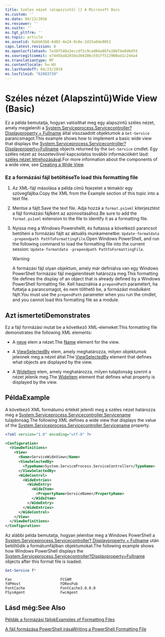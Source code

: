 ```yaml
---
title: Széles nézet (alapszintű) |} A Microsoft Docs
ms.custom: ''
ms.date: 09/13/2016
ms.reviewer: ''
ms.suite: ''
ms.tgt_pltfrm: ''
ms.topic: article
ms.assetid: 9abb63b8-6d02-4e24-9c0e-2d15a04e9051
caps.latest.revision: 8
ms.openlocfilehash: 7a36f548a3eccdf2c9cad04a8bfe28bf4e8d6dfd
ms.sourcegitcommit: e7445ba8203da304286c591ff513900ad1c244a4
ms.translationtype: MT
ms.contentlocale: hu-HU
ms.lasthandoff: 04/23/2019
ms.locfileid: "62083739"
---
```

# <a name="wide-view-basic"></a><span data-ttu-id="b1d12-102">Széles nézet (Alapszintű)</span><span class="sxs-lookup"><span data-stu-id="b1d12-102">Wide View (Basic)</span></span>

<span data-ttu-id="b1d12-103">Ez a példa bemutatja, hogyan valósíthat meg egy alapszintű széles nézet, amely megjeleníti a [System.Serviceprocess.Servicecontroller? Displayproperty = Fullname](/dotnet/api/System.ServiceProcess.ServiceController) által visszaadott objektumok a `Get-Service` parancsmagot.</span><span class="sxs-lookup"><span data-stu-id="b1d12-103">This example shows how to implement a basic wide view that displays the [System.Serviceprocess.Servicecontroller?Displayproperty=Fullname](/dotnet/api/System.ServiceProcess.ServiceController) objects returned by the `Get-Service` cmdlet.</span></span> <span data-ttu-id="b1d12-104">Egy széles nézet az összetevőivel kapcsolatos további információkért lásd: [széles nézet létrehozásával](./creating-a-wide-view.md).</span><span class="sxs-lookup"><span data-stu-id="b1d12-104">For more information about the components of a wide view, see [Creating a Wide View](./creating-a-wide-view.md).</span></span>

### <a name="to-load-this-formatting-file"></a><span data-ttu-id="b1d12-105">Ez a formázási fájl betöltése</span><span class="sxs-lookup"><span data-stu-id="b1d12-105">To load this formatting file</span></span>

1. <span data-ttu-id="b1d12-106">Az XML-fájl másolása a példa című fejezetet a témakör egy szövegfájlba.</span><span class="sxs-lookup"><span data-stu-id="b1d12-106">Copy the XML from the Example section of this topic into a text file.</span></span>

2. <span data-ttu-id="b1d12-107">Mentse a fájlt.</span><span class="sxs-lookup"><span data-stu-id="b1d12-107">Save the text file.</span></span> <span data-ttu-id="b1d12-108">Adja hozzá a `format.ps1xml` kiterjesztést a fájl formázási fájlként az azonosításához.</span><span class="sxs-lookup"><span data-stu-id="b1d12-108">Be sure to add the `format.ps1xml` extension to the file to identify it as a formatting file.</span></span>

3. <span data-ttu-id="b1d12-109">Nyissa meg a Windows Powershellt, és futtassa a következő parancsot betölteni a formázási fájlt az aktuális munkamenetbe: `Update-formatdata -prependpath PathToFormattingFile`.</span><span class="sxs-lookup"><span data-stu-id="b1d12-109">Open Windows PowerShell, and run the following command to load the formatting file into the current session: `Update-formatdata -prependpath PathToFormattingFile`.</span></span>

   > [!WARNING]
   > <span data-ttu-id="b1d12-110">A formázási fájl olyan objektum, amely már definiálva van egy Windows PowerShell formázási fájl megjelenítését határozza meg.</span><span class="sxs-lookup"><span data-stu-id="b1d12-110">This formatting file defines the display of an object that is already defined by a Windows PowerShell formatting file.</span></span> <span data-ttu-id="b1d12-111">Kell használnia a `prependPath` paramétert, ha futtatja a parancsmagot, és nem tölthető be, a formázást modulként fájlt.</span><span class="sxs-lookup"><span data-stu-id="b1d12-111">You must use the `prependPath` parameter when you run the cmdlet, and you cannot load this formatting file as a module.</span></span>

## <a name="demonstrates"></a><span data-ttu-id="b1d12-112">Azt ismerteti</span><span class="sxs-lookup"><span data-stu-id="b1d12-112">Demonstrates</span></span>

<span data-ttu-id="b1d12-113">Ez a fájl formázási mutat be a következő XML-elemeket:</span><span class="sxs-lookup"><span data-stu-id="b1d12-113">This formatting file demonstrates the following XML elements:</span></span>

- <span data-ttu-id="b1d12-114">A [neve](./name-element-for-view-format.md) elem a nézet.</span><span class="sxs-lookup"><span data-stu-id="b1d12-114">The [Name](./name-element-for-view-format.md) element for the view.</span></span>

- <span data-ttu-id="b1d12-115">A [ViewSelectedBy](./viewselectedby-element-format.md) elem, amely meghatározza, milyen objektumok jelennek meg a nézet által.</span><span class="sxs-lookup"><span data-stu-id="b1d12-115">The [ViewSelectedBy](./viewselectedby-element-format.md) element that defines what objects are displayed by the view.</span></span>

- <span data-ttu-id="b1d12-116">A [WideItem](./wideitem-element-for-widecontrol-format.md) elem, amely meghatározza, milyen tulajdonság szerint a nézet jelenik meg.</span><span class="sxs-lookup"><span data-stu-id="b1d12-116">The [WideItem](./wideitem-element-for-widecontrol-format.md) element that defines what property is displayed by the view.</span></span>

## <a name="example"></a><span data-ttu-id="b1d12-117">Példa</span><span class="sxs-lookup"><span data-stu-id="b1d12-117">Example</span></span>

<span data-ttu-id="b1d12-118">A következő XML formátumú értékét jeleníti meg a széles nézet határozza meg a [System.Serviceprocess.Servicecontroller.Servicename](/dotnet/api/System.ServiceProcess.ServiceController.ServiceName) tulajdonság.</span><span class="sxs-lookup"><span data-stu-id="b1d12-118">The following XML defines a wide view that displays the value of the [System.Serviceprocess.Servicecontroller.Servicename](/dotnet/api/System.ServiceProcess.ServiceController.ServiceName) property.</span></span>

```xml
<?xml version="1.0" encoding="utf-8" ?>

<Configuration>
  <ViewDefinitions>
    <View>
      <Name>ServiceWideView</Name>
      <ViewSelectedBy>
        <TypeName>System.ServiceProcess.ServiceController</TypeName>
      </ViewSelectedBy>
      <WideControl>
        <WideEntries>
          <WideEntry>
            <WideItem>
              <PropertyName>ServiceName</PropertyName>
            </WideItem>
          </WideEntry>
        </WideEntries>
      </WideControl>
    </View>
  </ViewDefinitions>
</Configuration>
```

<span data-ttu-id="b1d12-119">Az alábbi példa bemutatja, hogyan jelenítse meg a Windows PowerShell a [System.Serviceprocess.Servicecontroller? Displayproperty = Fullname](/dotnet/api/System.ServiceProcess.ServiceController) után betöltődik a formátumfájlban objektumokat.</span><span class="sxs-lookup"><span data-stu-id="b1d12-119">The following example shows how Windows PowerShell displays the [System.Serviceprocess.Servicecontroller?Displayproperty=Fullname](/dotnet/api/System.ServiceProcess.ServiceController) objects after this format file is loaded.</span></span>

```powershell
Get-Service f*
```

```output
Fax                      FCSAM
fdPHost                  FDResPub
FontCache                FontCache3.0.0.0
FSysAgent                FwcAgent
```

## <a name="see-also"></a><span data-ttu-id="b1d12-120">Lásd még:</span><span class="sxs-lookup"><span data-stu-id="b1d12-120">See Also</span></span>

[<span data-ttu-id="b1d12-121">Példák a formázási fájlok</span><span class="sxs-lookup"><span data-stu-id="b1d12-121">Examples of Formatting Files</span></span>](./examples-of-formatting-files.md)

[<span data-ttu-id="b1d12-122">A fájl formázása PowerShell írása</span><span class="sxs-lookup"><span data-stu-id="b1d12-122">Writing a PowerShell Formatting File</span></span>](./writing-a-powershell-formatting-file.md)
